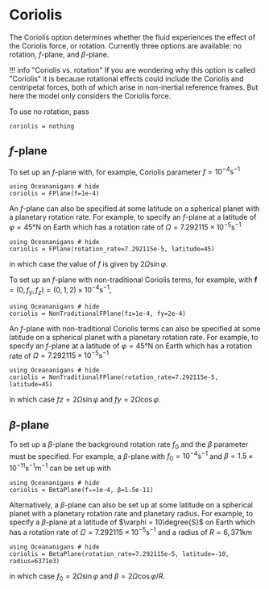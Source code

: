 # Coriolis
The Coriolis option determines whether the fluid experiences the effect of the Coriolis force, or rotation. Currently
three options are available: no rotation, $f$-plane, and $\beta$-plane.

!!! info "Coriolis vs. rotation"
    If you are wondering why this option is called "Coriolis" it is because rotational effects could include the
    Coriolis and centripetal forces, both of which arise in non-inertial reference frames. But here the model only
    considers the Coriolis force.

To use no rotation, pass
```
coriolis = nothing
```

## $f$-plane

To set up an $f$-plane with, for example, Coriolis parameter $f = 10^{-4} \text{s}^{-1}$
```@example
using Oceananigans # hide
coriolis = FPlane(f=1e-4)
```

An $f$-plane can also be specified at some latitude on a spherical planet with a planetary rotation rate. For example,
to specify an $f$-plane at a latitude of $\varphi = 45°\text{N}$ on Earth which has a rotation rate of
$\Omega = 7.292115 \times 10^{-5} \text{s}^{-1}$
```@example
using Oceananigans # hide
coriolis = FPlane(rotation_rate=7.292115e-5, latitude=45)
```
in which case the value of $f$ is given by $2\Omega\sin\varphi$.

To set up an $f$-plane with non-traditional Coriolis terms, for example, with 
$\bm{f} = (0, f_y, f_z) = (0, 1, 2) \times 10^{-4} \text{s}^{-1}$,
```@example
using Oceananigans # hide
coriolis = NonTraditionalFPlane(fz=1e-4, fy=2e-4)
```

An $f$-plane with non-traditional Coriolis terms can also be specified at some latitude on a spherical planet
with a planetary rotation rate. For example, to specify an $f$-plane at a latitude of $\varphi = 45°\text{N}$ 
on Earth which has a rotation rate of $\Omega = 7.292115 \times 10^{-5} \text{s}^{-1}$
```@example
using Oceananigans # hide
coriolis = NonTraditionalFPlane(rotation_rate=7.292115e-5, latitude=45)
```
in which case $fz = 2\Omega\sin\varphi$ and $fy = 2\Omega\cos\varphi$.

## $\beta$-plane
To set up a $\beta$-plane the background rotation rate $f_0$ and the $\beta$ parameter must be specified. For example,
a $\beta$-plane with $f_0 = 10^{-4} \text{s}^{-1}$ and $\beta = 1.5 \times 10^{-11} \text{s}^{-1}\text{m}^{-1}$ can be
set up with
```@example
using Oceananigans # hide
coriolis = BetaPlane(f₀=1e-4, β=1.5e-11)
```

Alternatively, a $\beta$-plane can also be set up at some latitude on a spherical planet with a planetary rotation rate
and planetary radius. For example, to specify a $\beta$-plane at a latitude of $\varphi = 10\degree{S}$ on Earth
which has a rotation rate of $\Omega = 7.292115 \times 10^{-5} \text{s}^{-1}$ and a radius of $R = 6,371 \text{km}$
```@example
using Oceananigans # hide
coriolis = BetaPlane(rotation_rate=7.292115e-5, latitude=-10, radius=6371e3)
```
in which case $f_0 = 2\Omega\sin\varphi$ and $\beta = 2\Omega\cos\varphi / R$.
